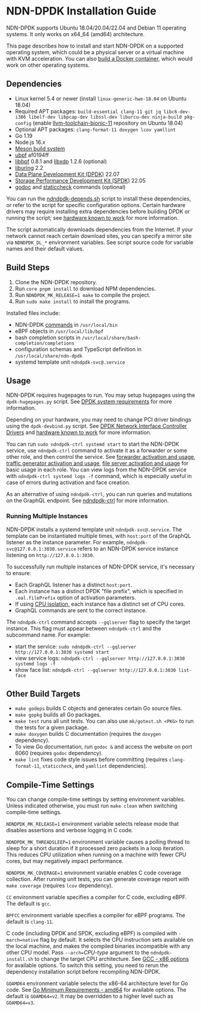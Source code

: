 # NDN-DPDK Installation Guide

NDN-DPDK supports Ubuntu 18.04/20.04/22.04 and Debian 11 operating systems.
It only works on x64\_64 (amd64) architecture.

This page describes how to install and start NDN-DPDK on a supported operating system, which could be a physical server or a virtual machine with KVM acceleration.
You can also [build a Docker container](Docker.md), which would work on other operating systems.

## Dependencies

* Linux kernel 5.4 or newer (install `linux-generic-hwe-18.04` on Ubuntu 18.04)
* Required APT packages: `build-essential clang-11 git jq libc6-dev-i386 libelf-dev libpcap-dev libssl-dev liburcu-dev ninja-build pkg-config` (enable [llvm-toolchain-bionic-11](https://apt.llvm.org/) repository on Ubuntu 18.04)
* Optional APT packages: `clang-format-11 doxygen lcov yamllint`
* Go 1.19
* Node.js 16.x
* [Meson build system](https://mesonbuild.com/Getting-meson.html#installing-meson-with-pip)
* [ubpf](https://github.com/iovisor/ubpf) af0194ff
* [libbpf](https://github.com/libbpf/libbpf) 0.8.1 and [libxdp](https://github.com/xdp-project/xdp-tools) 1.2.6 (optional)
* [liburing](https://github.com/axboe/liburing) 2.2
* [Data Plane Development Kit (DPDK)](https://www.dpdk.org/) 22.07
* [Storage Performance Development Kit (SPDK)](https://spdk.io/) 22.05
* [godoc](https://pkg.go.dev/golang.org/x/tools/cmd/godoc) and [staticcheck](https://pkg.go.dev/honnef.co/go/tools/cmd/staticcheck) commands (optional)

You can run the [ndndpdk-depends.sh](ndndpdk-depends.sh) script to install these dependencies, or refer to the script for specific configuration options.
Certain hardware drivers may require installing extra dependencies before building DPDK or running the script; see [hardware known to work](hardware.md) for more information.

The script automatically downloads dependencies from the Internet.
If your network cannot reach certain download sites, you can specify a mirror site via `NDNDPDK_DL_*` environment variables.
See script source code for variable names and their default values.

## Build Steps

1. Clone the NDN-DPDK repository.
2. Run `core pnpm install` to download NPM dependencies.
3. Run `NDNDPDK_MK_RELEASE=1 make` to compile the project.
4. Run `sudo make install` to install the programs.

Installed files include:

* NDN-DPDK [commands](../cmd) in `/usr/local/bin`
* eBPF objects in `/usr/local/lib/bpf`
* bash completion scripts in `/usr/local/share/bash-completion/completions`
* configuration schemas and TypeScript definition in `/usr/local/share/ndn-dpdk`
* systemd template unit `ndndpdk-svc@.service`

## Usage

NDN-DPDK requires hugepages to run.
You may setup hugepages using the `dpdk-hugepages.py` script.
See [DPDK system requirements](https://doc.dpdk.org/guides/linux_gsg/sys_reqs.html#use-of-hugepages-in-the-linux-environment) for more information.

Depending on your hardware, you may need to change PCI driver bindings using the `dpdk-devbind.py` script.
See [DPDK Network Interface Controller Drivers](https://doc.dpdk.org/guides/nics/) and [hardware known to work](hardware.md) for more information.

You can run `sudo ndndpdk-ctrl systemd start` to start the NDN-DPDK service, use `ndndpdk-ctrl` command to activate it as a forwarder or some other role, and then control the service.
See [forwarder activation and usage](forwarder.md), [traffic generator activation and usage](trafficgen.md), [file server activation and usage](fileserver.md) for basic usage in each role.
You can view logs from the NDN-DPDK service with `ndndpdk-ctrl systemd logs -f` command, which is especially useful in case of errors during activation and face creation.

As an alternative of using `ndndpdk-ctrl`, you can run queries and mutations on the GraphQL endpoint.
See [ndndpdk-ctrl](../cmd/ndndpdk-ctrl) for more information.

### Running Multiple Instances

NDN-DPDK installs a systemd template unit `ndndpdk-svc@.service`.
The template can be instantiated multiple times, with `host:port` of the GraphQL listener as the instance parameter.
For example, `ndndpdk-svc@127.0.0.1:3030.service` refers to an NDN-DPDK service instance listening on `http://127.0.0.1:3030`.

To successfully run multiple instances of NDN-DPDK service, it's necessary to ensure:

* Each GraphQL listener has a distinct `host:port`.
* Each instance has a distinct DPDK "file prefix", which is specified in `.eal.filePrefix` option of activation parameters.
* If using [CPU isolation](tuning.md), each instance has a distinct set of CPU cores.
* GraphQL commands are sent to the correct instance.

The `ndndpdk-ctrl` command accepts `--gqlserver` flag to specify the target instance.
This flag must appear between `ndndpdk-ctrl` and the subcommand name.
For example:

* start the service: `sudo ndndpdk-ctrl --gqlserver http://127.0.0.1:3030 systemd start`
* view service logs: `ndndpdk-ctrl --gqlserver http://127.0.0.1:3030 systemd logs -f`
* show face list: `ndndpdk-ctrl --gqlserver http://127.0.0.1:3030 list-face`

## Other Build Targets

* `make godeps` builds C objects and generates certain Go source files.
* `make gopkg` builds all Go packages.
* `make test` runs all unit tests.
  You can also use `mk/gotest.sh <PKG>` to run the tests for a given package.
* `make doxygen` builds C documentation (requires the `doxygen` dependency).
* To view Go documentation, run `godoc &` and access the website on port 6060 (requires `godoc` dependency).
* `make lint` fixes code style issues before committing (requires `clang-format-11`, `staticcheck`, and `yamllint` dependencies).

## Compile-Time Settings

You can change compile-time settings by setting environment variables.
Unless indicated otherwise, you must run `make clean` when switching compile-time settings.

`NDNDPDK_MK_RELEASE=1` environment variable selects release mode that disables assertions and verbose logging in C code.

`NDNDPDK_MK_THREADSLEEP=1` environment variable causes a polling thread to sleep for a short duration if it processed zero packets in a loop iteration.
This reduces CPU utilization when running on a machine with fewer CPU cores, but may negatively impact performance.

`NDNDPDK_MK_COVERAGE=1` environment variable enables C code coverage collection.
After running unit tests, you can generate coverage report with `make coverage` (requires `lcov` dependency).

`CC` environment variable specifies a compiler for C code, excluding eBPF.
The default is `gcc`.

`BPFCC` environment variable specifies a compiler for eBPF programs.
The default is `clang-11`.

C code (including DPDK and SPDK, excluding eBPF) is compiled with `-march=native` flag by default.
It selects the CPU instruction sets available on the local machine, and makes the compiled binaries incompatible with any other CPU model.
Pass `--arch=`*CPU-type* argument to the `ndndpdk-install.sh` to change the target CPU architecture.
See [GCC - x86 options](https://gcc.gnu.org/onlinedocs/gcc/x86-Options.html) for available options.
To switch this setting, you need to rerun the dependency installation script before recompiling NDN-DPDK.

`GOAMD64` environment variable selects the x86-64 architecture level for Go code.
See [Go Minimum Requirements - amd64](https://github.com/golang/go/wiki/MinimumRequirements#amd64) for available options.
The default is `GOAMD64=v2`.
It may be overridden to a higher level such as `GOAMD64=v3`.
